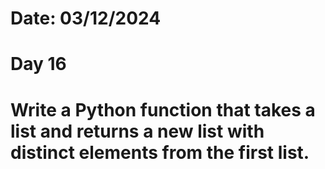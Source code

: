 # Date: 03/12/2024
# Day 16
# Write a Python function that takes a list and returns a new list with distinct elements from the first list.

